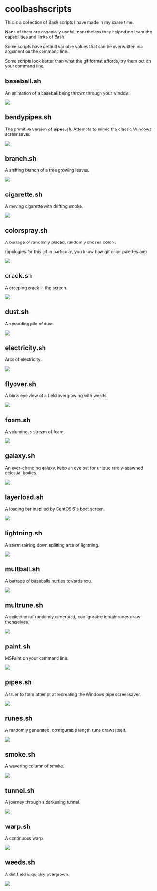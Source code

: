# coolbashscripts

This is a collection of Bash scripts I have made in my spare time. 

None of them are especially useful, nonetheless they helped me learn
the capabilities and limits of Bash.

Some scripts have default variable values that can be overwritten via
argument on the command line.

Some scripts look better than what the gif format affords, try them
out on your command line.



## baseball.sh

An animation of a baseball being thrown through your window.

![](https://github.com/Gobian/coolbashscripts/blob/master/gifs/baseball.gif)

## bendypipes.sh

The primitive version of **pipes.sh**. Attempts to mimic the classic Windows screensaver.

![](https://github.com/Gobian/coolbashscripts/blob/master/gifs/bendypipes.gif)

## branch.sh

A shifting branch of a tree growing leaves.

![](https://github.com/Gobian/coolbashscripts/blob/master/gifs/branch.gif)

## cigarette.sh

A moving cigarette with drifting smoke.

![](https://github.com/Gobian/coolbashscripts/blob/master/gifs/cigarette.gif)

## colorspray.sh

A barrage of randomly placed, randomly chosen colors.

(apologies for this gif in particular, you know how gif color palettes are)

![](https://github.com/Gobian/coolbashscripts/blob/master/gifs/colorspray.gif)

## crack.sh

A creeping crack in the screen.

![](https://github.com/Gobian/coolbashscripts/blob/master/gifs/crack.gif)

## dust.sh

A spreading pile of dust.

![](https://github.com/Gobian/coolbashscripts/blob/master/gifs/dust.gif)

## electricity.sh

Arcs of electricity.

![](https://github.com/Gobian/coolbashscripts/blob/master/gifs/electricity.gif)

## flyover.sh

A birds eye view of a field overgrowing with weeds.

![](https://github.com/Gobian/coolbashscripts/blob/master/gifs/flyover.gif)

## foam.sh

A voluminous stream of foam.

![](https://github.com/Gobian/coolbashscripts/blob/master/gifs/foam.gif)

## galaxy.sh

An ever-changing galaxy, keep an eye out for unique rarely-spawned celestial bodies.

![](https://github.com/Gobian/coolbashscripts/blob/master/gifs/galaxy.gif)

## layerload.sh

A loading bar inspired by CentOS 6's boot screen.

![](https://github.com/Gobian/coolbashscripts/blob/master/gifs/layerload.gif)

## lightning.sh

A storm raining down splitting arcs of lightning.

![](https://github.com/Gobian/coolbashscripts/blob/master/gifs/lightning.gif)

## multball.sh

A barrage of baseballs hurtles towards you.

![](https://github.com/Gobian/coolbashscripts/blob/master/gifs/multball.gif)

## multrune.sh

A collection of randomly generated, configurable length runes draw themselves.

![](https://github.com/Gobian/coolbashscripts/blob/master/gifs/multrune.gif)

## paint.sh

MSPaint on your command line.

![](https://github.com/Gobian/coolbashscripts/blob/master/gifs/paint.gif)

## pipes.sh

A truer to form attempt at recreating the Windows pipe screensaver.

![](https://github.com/Gobian/coolbashscripts/blob/master/gifs/pipes.gif)

## runes.sh

A randomly generated, configurable length rune draws itself.

![](https://github.com/Gobian/coolbashscripts/blob/master/gifs/rune.gif)

## smoke.sh

A wavering column of smoke.

![](https://github.com/Gobian/coolbashscripts/blob/master/gifs/smoke.gif)

## tunnel.sh

A journey through a darkening tunnel.

![](https://github.com/Gobian/coolbashscripts/blob/master/gifs/tunnel.gif)

## warp.sh

A continuous warp.

![](https://github.com/Gobian/coolbashscripts/blob/master/gifs/warp.gif)


## weeds.sh

A dirt field is quickly overgrown.

![](https://github.com/Gobian/coolbashscripts/blob/master/gifs/weeds.gif)




